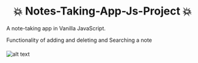 <h1 align="center"> 💥 Notes-Taking-App-Js-Project 💥 </h1>
<p>A note-taking app in Vanilla JavaScript.</p>
<p>Functionality of adding and deleting and Searching a note</p>

####
![alt text](https://github.com/DurgeshRai04/Notes-Taking-App-Js-Project/blob/master/img.png)
